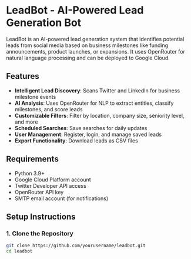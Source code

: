 # LeadBot - AI-Powered Lead Generation Bot

LeadBot is an AI-powered lead generation system that identifies potential leads from social media based on business milestones like funding announcements, product launches, or expansions. It uses OpenRouter for natural language processing and can be deployed to Google Cloud.

## Features

- **Intelligent Lead Discovery**: Scans Twitter and LinkedIn for business milestone events
- **AI Analysis**: Uses OpenRouter for NLP to extract entities, classify milestones, and score leads
- **Customizable Filters**: Filter by location, company size, seniority level, and more
- **Scheduled Searches**: Save searches for daily updates
- **User Management**: Register, login, and manage saved leads
- **Export Functionality**: Download leads as CSV files

## Requirements

- Python 3.9+
- Google Cloud Platform account
- Twitter Developer API access
- OpenRouter API key
- SMTP email account (for notifications)

## Setup Instructions

### 1. Clone the Repository

```bash
git clone https://github.com/yourusername/leadbot.git
cd leadbot